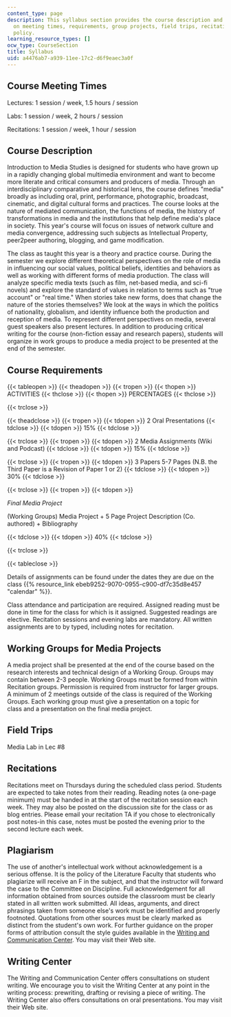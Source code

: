 ```yaml
---
content_type: page
description: This syllabus section provides the course description and information
  on meeting times, requirements, group projects, field trips, recitations, and plagiarism
  policy.
learning_resource_types: []
ocw_type: CourseSection
title: Syllabus
uid: a4476ab7-a939-11ee-17c2-d6f9eaec3a0f
---
```


Course Meeting Times
--------------------

Lectures: 1 session / week, 1.5 hours / session

Labs: 1 session / week, 2 hours / session

Recitations: 1 session / week, 1 hour / session

Course Description
------------------

Introduction to Media Studies is designed for students who have grown up in a rapidly changing global multimedia environment and want to become more literate and critical consumers and producers of media. Through an interdisciplinary comparative and historical lens, the course defines "media" broadly as including oral, print, performance, photographic, broadcast, cinematic, and digital cultural forms and practices. The course looks at the nature of mediated communication, the functions of media, the history of transformations in media and the institutions that help define media's place in society. This year's course will focus on issues of network culture and media convergence, addressing such subjects as Intellectual Property, peer2peer authoring, blogging, and game modification.

The class as taught this year is a theory and practice course. During the semester we explore different theoretical perspectives on the role of media in influencing our social values, political beliefs, identities and behaviors as well as working with different forms of media production. The class will analyze specific media texts (such as film, net-based media, and sci-fi novels) and explore the standard of values in relation to terms such as "true account" or "real time." When stories take new forms, does that change the nature of the stories themselves? We look at the ways in which the politics of nationality, globalism, and identity influence both the production and reception of media. To represent different perspectives on media, several guest speakers also present lectures. In addition to producing critical writing for the course (non-fiction essay and research papers), students will organize in work groups to produce a media project to be presented at the end of the semester.

Course Requirements
-------------------

{{< tableopen >}}
{{< theadopen >}}
{{< tropen >}}
{{< thopen >}}
ACTIVITIES
{{< thclose >}}
{{< thopen >}}
PERCENTAGES
{{< thclose >}}

{{< trclose >}}

{{< theadclose >}}
{{< tropen >}}
{{< tdopen >}}
2 Oral Presentations
{{< tdclose >}}
{{< tdopen >}}
15%
{{< tdclose >}}

{{< trclose >}}
{{< tropen >}}
{{< tdopen >}}
2 Media Assignments (Wiki and Podcast)
{{< tdclose >}}
{{< tdopen >}}
15%
{{< tdclose >}}

{{< trclose >}}
{{< tropen >}}
{{< tdopen >}}
3 Papers 5-7 Pages (N.B. the Third Paper is a Revision of Paper 1 or 2)
{{< tdclose >}}
{{< tdopen >}}
30%
{{< tdclose >}}

{{< trclose >}}
{{< tropen >}}
{{< tdopen >}}


_Final Media Project_

(Working Groups) Media Project + 5 Page Project Description (Co. authored) + Bibliography


{{< tdclose >}}
{{< tdopen >}}
40%
{{< tdclose >}}

{{< trclose >}}

{{< tableclose >}}

Details of assignments can be found under the dates they are due on the class {{% resource_link ebeb9252-9070-0955-c900-df7c35d8e457 "calendar" %}}.

Class attendance and participation are required. Assigned reading must be done in time for the class for which is it assigned. Suggested readings are elective. Recitation sessions and evening labs are mandatory. All written assignments are to by typed, including notes for recitation.

Working Groups for Media Projects
---------------------------------

A media project shall be presented at the end of the course based on the research interests and technical design of a Working Group. Groups may contain between 2-3 people. Working Groups must be formed from within Recitation groups. Permission is required from instructor for larger groups. A minimum of 2 meetings outside of the class is required of the Working Groups. Each working group must give a presentation on a topic for class and a presentation on the final media project.

Field Trips
-----------

Media Lab in Lec #8

Recitations
-----------

Recitations meet on Thursdays during the scheduled class period. Students are expected to take notes from their reading. Reading notes (a one-page minimum) must be handed in at the start of the recitation session each week. They may also be posted on the discussion site for the class or as blog entries. Please email your recitation TA if you chose to electronically post notes-in this case, notes must be posted the evening prior to the second lecture each week.

Plagiarism
----------

The use of another's intellectual work without acknowledgement is a serious offense. It is the policy of the Literature Faculty that students who plagiarize will receive an F in the subject, and that the instructor will forward the case to the Committee on Discipline. Full acknowledgement for all information obtained from sources outside the classroom must be clearly stated in all written work submitted. All ideas, arguments, and direct phrasings taken from someone else's work must be identified and properly footnoted. Quotations from other sources must be clearly marked as distinct from the student's own work. For further guidance on the proper forms of attribution consult the style guides available in the [Writing and Communication Center](http://web.mit.edu/writing/Center/). You may visit their Web site.

Writing Center
--------------

The Writing and Communication Center offers consultations on student writing. We encourage you to visit the Writing Center at any point in the writing process: prewriting, drafting or revising a piece of writing. The Writing Center also offers consultations on oral presentations. You may visit their Web site.